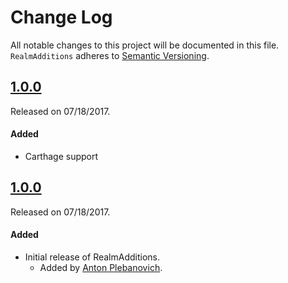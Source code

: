 # Change Log
All notable changes to this project will be documented in this file.
`RealmAdditions` adheres to [Semantic Versioning](http://semver.org/).

## [1.0.0](https://github.com/APUtils/RealmAdditions/releases/tag/1.0.0)
Released on 07/18/2017.

#### Added
- Carthage support

## [1.0.0](https://github.com/APUtils/RealmAdditions/releases/tag/1.0.0)
Released on 07/18/2017.

#### Added
- Initial release of RealmAdditions.
  - Added by [Anton Plebanovich](https://github.com/anton-plebanovich).
